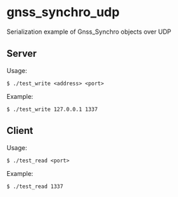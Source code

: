 # gnss_synchro_udp
Serialization example of Gnss_Synchro objects over UDP

**Server**
---

Usage:

    $ ./test_write <address> <port>

Example:

    $ ./test_write 127.0.0.1 1337

**Client**
---

Usage:

    $ ./test_read <port>

Example:

    $ ./test_read 1337
